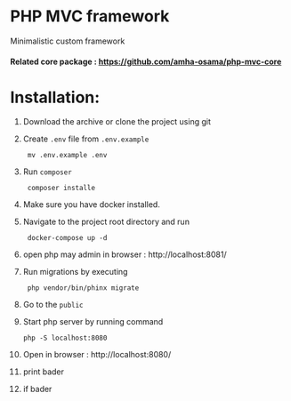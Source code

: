 # PHP MVC framework

Minimalistic custom framework

#### Related core package : https://github.com/amha-osama/php-mvc-core

##
# Installation:
1. Download the archive or clone the project using git
2. Create `.env` file from `.env.example`
   
   ```
    mv .env.example .env
   ```
3. Run `composer`
   ```
    composer installe
   ```
5. Make sure you have docker installed.
6. Navigate to the project root directory and run

   ```
    docker-compose up -d
   ```  
7. open php may admin in browser : http://localhost:8081/
8. Run migrations by executing
   ```
    php vendor/bin/phinx migrate
   ```
9. Go to the `public`
10. Start php server by running command
    ```
    php -S localhost:8080
    ```
10. Open in browser : http://localhost:8080/
11. print bader
12. if bader
